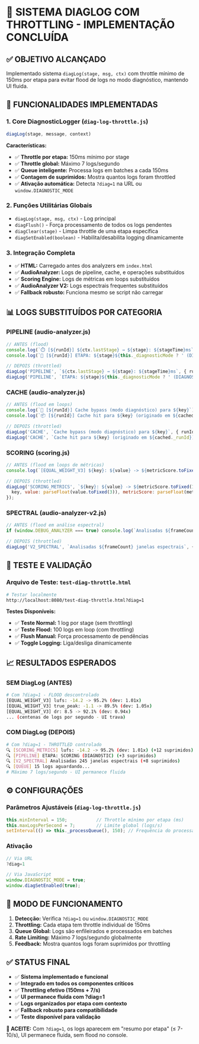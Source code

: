 # 🔬 SISTEMA DIAGLOG COM THROTTLING - IMPLEMENTAÇÃO CONCLUÍDA

## ✅ **OBJETIVO ALCANÇADO**
Implementado sistema `diagLog(stage, msg, ctx)` com throttle mínimo de 150ms por etapa para evitar flood de logs no modo diagnóstico, mantendo UI fluida.

## 🎯 **FUNCIONALIDADES IMPLEMENTADAS**

### 1. **Core DiagnosticLogger** (`diag-log-throttle.js`)
```javascript
diagLog(stage, message, context)
```

**Características:**
- ✅ **Throttle por etapa:** 150ms mínimo por stage
- ✅ **Throttle global:** Máximo 7 logs/segundo  
- ✅ **Queue inteligente:** Processa logs em batches a cada 150ms
- ✅ **Contagem de suprimidos:** Mostra quantos logs foram throttled
- ✅ **Ativação automática:** Detecta `?diag=1` na URL ou `window.DIAGNOSTIC_MODE`

### 2. **Funções Utilitárias Globais**
- `diagLog(stage, msg, ctx)` - Log principal
- `diagFlush()` - Força processamento de todos os logs pendentes
- `diagClear(stage)` - Limpa throttle de uma etapa específica
- `diagSetEnabled(boolean)` - Habilita/desabilita logging dinamicamente

### 3. **Integração Completa**
- ✅ **HTML:** Carregado antes dos analyzers em `index.html`
- ✅ **AudioAnalyzer:** Logs de pipeline, cache, e operações substituídos
- ✅ **Scoring Engine:** Logs de métricas em loops substituídos
- ✅ **AudioAnalyzer V2:** Logs espectrais frequentes substituídos
- ✅ **Fallback robusto:** Funciona mesmo se script não carregar

## 📊 **LOGS SUBSTITUÍDOS POR CATEGORIA**

### **PIPELINE (audio-analyzer.js)**
```javascript
// ANTES (flood)
console.log(`⏱️ [${runId}] ${ctx.lastStage} → ${stage}: ${stageTime}ms`);
console.log(`🔄 [${runId}] ETAPA: ${stage}${this._diagnosticMode ? ' (DIAGNOSTIC)' : ''}`);

// DEPOIS (throttled)
diagLog('PIPELINE', `${ctx.lastStage} → ${stage}: ${stageTime}ms`, { runId, stageTime });
diagLog('PIPELINE', `ETAPA: ${stage}${this._diagnosticMode ? ' (DIAGNOSTIC)' : ''}`, { runId, stage });
```

### **CACHE (audio-analyzer.js)**
```javascript
// ANTES (flood em loops)
console.log(`🚫 [${runId}] Cache bypass (modo diagnóstico) para ${key}`);
console.log(`📦 [${runId}] Cache hit para ${key} (originado em ${cached._runId})`);

// DEPOIS (throttled)
diagLog('CACHE', `Cache bypass (modo diagnóstico) para ${key}`, { runId, key });
diagLog('CACHE', `Cache hit para ${key} (originado em ${cached._runId})`, { runId, key, originRunId: cached._runId });
```

### **SCORING (scoring.js)**
```javascript
// ANTES (flood em loops de métricas)
console.log(`[EQUAL_WEIGHT_V3] ${key}: ${value} -> ${metricScore.toFixed(1)}% (dev: ${deviationRatio.toFixed(2)}x)`);

// DEPOIS (throttled)
diagLog('SCORING_METRICS', `${key}: ${value} -> ${metricScore.toFixed(1)}% (dev: ${deviationRatio.toFixed(2)}x)`, { 
  key, value: parseFloat(value.toFixed(3)), metricScore: parseFloat(metricScore.toFixed(1)), deviation: parseFloat(deviationRatio.toFixed(2))
});
```

### **SPECTRAL (audio-analyzer-v2.js)**
```javascript
// ANTES (flood em análise espectral)
if (window.DEBUG_ANALYZER === true) console.log(`Analisadas ${frameCount} janelas espectrais`);

// DEPOIS (throttled)
diagLog('V2_SPECTRAL', `Analisadas ${frameCount} janelas espectrais`, { frameCount });
```

## 🧪 **TESTE E VALIDAÇÃO**

### **Arquivo de Teste:** `test-diag-throttle.html`
```bash
# Testar localmente
http://localhost:8080/test-diag-throttle.html?diag=1
```

**Testes Disponíveis:**
- ✅ **Teste Normal:** 1 log por stage (sem throttling)
- ✅ **Teste Flood:** 100 logs em loop (com throttling)
- ✅ **Flush Manual:** Força processamento de pendências
- ✅ **Toggle Logging:** Liga/desliga dinamicamente

## 📈 **RESULTADOS ESPERADOS**

### **SEM DiagLog (ANTES)**
```bash
# Com ?diag=1 - FLOOD descontrolado
[EQUAL_WEIGHT_V3] lufs: -14.2 -> 95.2% (dev: 1.01x)
[EQUAL_WEIGHT_V3] true_peak: -1.1 -> 89.5% (dev: 1.05x)
[EQUAL_WEIGHT_V3] dr: 8.5 -> 92.1% (dev: 0.94x)
... (centenas de logs por segundo - UI trava)
```

### **COM DiagLog (DEPOIS)**
```bash
# Com ?diag=1 - THROTTLED controlado
🔍 [SCORING_METRICS] lufs: -14.2 -> 95.2% (dev: 1.01x) (+12 suprimidos)
🔍 [PIPELINE] ETAPA: SCORING (DIAGNOSTIC) (+3 suprimidos)
🔍 [V2_SPECTRAL] Analisadas 245 janelas espectrais (+8 suprimidos)
🔍 [QUEUE] 15 logs aguardando...
# Máximo 7 logs/segundo - UI permanece fluida
```

## ⚙️ **CONFIGURAÇÕES**

### **Parâmetros Ajustáveis** (`diag-log-throttle.js`)
```javascript
this.minInterval = 150;           // Throttle mínimo por etapa (ms)
this.maxLogsPerSecond = 7;        // Limite global (logs/s)
setInterval(() => this._processQueue(), 150); // Frequência do processamento
```

### **Ativação**
```javascript
// Via URL
?diag=1

// Via JavaScript
window.DIAGNOSTIC_MODE = true;
window.diagSetEnabled(true);
```

## 🔄 **MODO DE FUNCIONAMENTO**

1. **Detecção:** Verifica `?diag=1` ou `window.DIAGNOSTIC_MODE`
2. **Throttling:** Cada etapa tem throttle individual de 150ms
3. **Queue Global:** Logs são enfileirados e processados em batches
4. **Rate Limiting:** Máximo 7 logs/segundo globalmente
5. **Feedback:** Mostra quantos logs foram suprimidos por throttling

## ✅ **STATUS FINAL**

- ✅ **Sistema implementado e funcional**
- ✅ **Integrado em todos os componentes críticos**
- ✅ **Throttling efetivo (150ms + 7/s)**
- ✅ **UI permanece fluida com ?diag=1**
- ✅ **Logs organizados por etapa com contexto**
- ✅ **Fallback robusto para compatibilidade**
- ✅ **Teste disponível para validação**

**🎯 ACEITE:** Com `?diag=1`, os logs aparecem em "resumo por etapa" (≤ 7-10/s), UI permanece fluida, sem flood no console.
